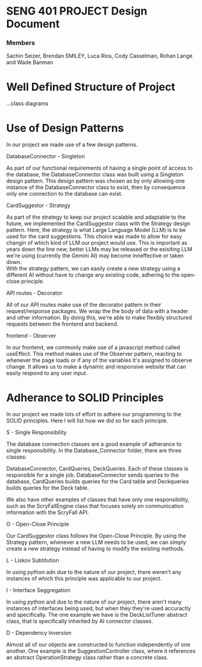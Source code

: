 # SENG 401 PROJECT Design Document
### Members
Sachin Seizer, Brendan SMILEY, Luca Rios, Cody Casselman, Rohan Lange and Wade Banman

# Well Defined Structure of Project

...class diagrams

# Use of Design Patterns

In our project we made use of a few design patterns.

DatabaseConnector - Singleton

As part of our functional requirements of having a single point of access to the database, the DatabaseConnector class
was built using a Singleton design pattern.  This design pattern was chosen as by only allowing one instance of the 
DatabaseConnector class to exist, then by consequence only one connection to the database can exist.

CardSuggestor - Strategy

As part of the strategy to keep our project scalable and adaptable to the future, we implemented the CardSuggestor class
with the Strategy design pattern.  Here, the strategy is what Large Language Model (LLM) is to be used for the card suggestions.
This choice was made to allow for easy changin of which kind of LLM our project would use.  This is important as years down the line
new, better LLMs may be released or the exisiting LLM we're using (currently the Gemini AI) may become inneffective or taken down.  
With the strategy pattern, we can easily create a new strategy using a different AI without have to change any existing code, adhering
to the open-close principle.

API routes - Decorator

All of our API routes make use of the decorator pattern in their request/response packages.  We wrap the the body of data with a header and other information.  By doing this, we're able to make flexibly structured requests between the frontend and backend.

frontend - Observer

In our frontend, we commonly make use of a javascript method called useEffect.  This method makes use of the Observer pattern, reacting to whenever the page loads or if any of the variables it's assigned to observe change.  It allows us to make a dynamic and responsive website that can easily respond to any user input.



# Adherance to SOLID Principles

In our project we made lots of effort to adhere our programming to the SOLID principles.  Here I will list how we did so for each principle.

S - Single Responsibility

The database connection classes are a good example of adherance to single responsibility.  In the Database_Connector folder, there are three classes: 

DatabaseConnector, CardQueries, DeckQueries.  Each of these classes is responsible for a single job.  DatabaseConnector sends queries to the database, CardQueries builds queries for the Card table and Deckqueries builds queries for the Deck table.  

We also have other examples of classes that have only one responsibility, such as the ScryFallEngine class that focuses solely on communication information with the ScryFall API.

O - Open-Close Principle

Our CardSuggestor class follows the Open-Close Principle.  By using the Strategy pattern, whenever a new LLM needs to be used, we can simply create a new strategy instead of having to modify the existing methods.

L - Liskov Subtitution

In using python adn due to the nature of our project, there weren't any instances of which this principle was applicable to our project.

I - Interface Seggregation

In using python and due to the nature of our project, there aren't many instances of interfaces being used, but when they they're used accuractly and specifically.  The one example we have is the DeckListTuner abstract class, that is specifically inherited by AI connector classes.

D - Dependency Inversion

Almost all of our objects are constructed to function independently of one another.  One example is the SuggestionController class, where it references an abstract OperationStrategy class rather than a concrete class.